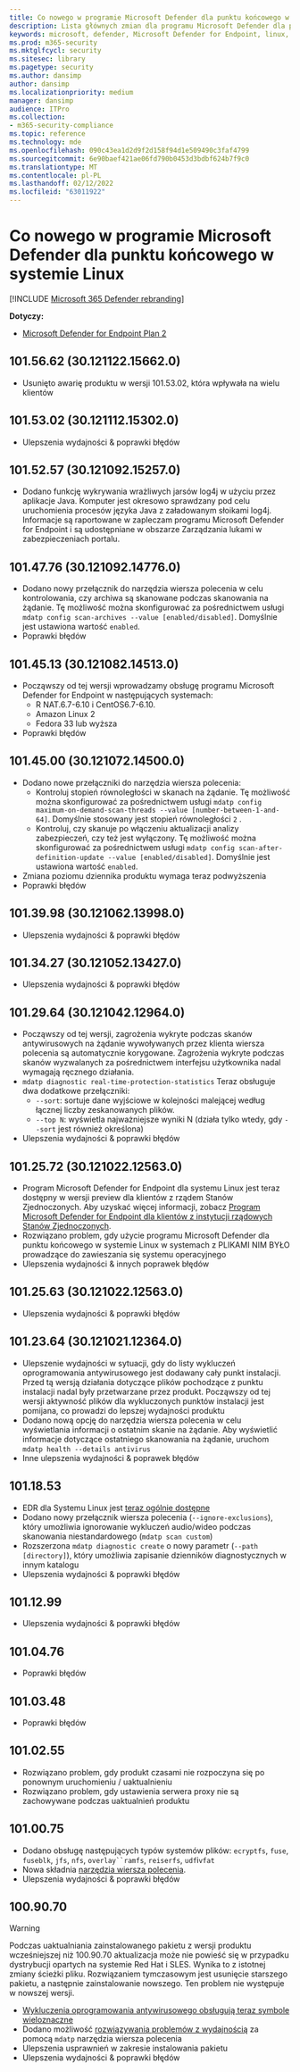 ```yaml
---
title: Co nowego w programie Microsoft Defender dla punktu końcowego w systemie Linux
description: Lista głównych zmian dla programu Microsoft Defender dla punktu końcowego w systemie Linux.
keywords: microsoft, defender, Microsoft Defender for Endpoint, linux, whatsnew, release
ms.prod: m365-security
ms.mktglfcycl: security
ms.sitesec: library
ms.pagetype: security
ms.author: dansimp
author: dansimp
ms.localizationpriority: medium
manager: dansimp
audience: ITPro
ms.collection:
- m365-security-compliance
ms.topic: reference
ms.technology: mde
ms.openlocfilehash: 090c43ea1d2d9f2d158f94d1e509490c3faf4799
ms.sourcegitcommit: 6e90baef421ae06fd790b0453d3bdbf624b7f9c0
ms.translationtype: MT
ms.contentlocale: pl-PL
ms.lasthandoff: 02/12/2022
ms.locfileid: "63011922"
---
```

# <a name="whats-new-in-microsoft-defender-for-endpoint-on-linux"></a>Co nowego w programie Microsoft Defender dla punktu końcowego w systemie Linux

[!INCLUDE [Microsoft 365 Defender rebranding](../../includes/microsoft-defender.md)]

**Dotyczy:**
- [Microsoft Defender for Endpoint Plan 2](https://go.microsoft.com/fwlink/p/?linkid=2154037)

## <a name="1015662-30121122156620"></a>101.56.62 (30.121122.15662.0)

- Usunięto awarię produktu w wersji 101.53.02, która wpływała na wielu klientów

## <a name="1015302-30121112153020"></a>101.53.02 (30.121112.15302.0)

- Ulepszenia wydajności & poprawki błędów

## <a name="1015257-30121092152570"></a>101.52.57 (30.121092.15257.0)

- Dodano funkcję wykrywania wrażliwych jarsów log4j w użyciu przez aplikacje Java. Komputer jest okresowo sprawdzany pod celu uruchomienia procesów języka Java z załadowanym słoikami log4j. Informacje są raportowane w zapleczam programu Microsoft Defender for Endpoint i są udostępniane w obszarze Zarządzania lukami w zabezpieczeniach portalu.

## <a name="1014776-30121092147760"></a>101.47.76 (30.121092.14776.0)

- Dodano nowy przełącznik do narzędzia wiersza polecenia w celu kontrolowania, czy archiwa są skanowane podczas skanowania na żądanie. Tę możliwość można skonfigurować za pośrednictwem usługi `mdatp config scan-archives --value [enabled/disabled]`. Domyślnie jest ustawiona wartość `enabled`.
- Poprawki błędów

## <a name="1014513-30121082145130"></a>101.45.13 (30.121082.14513.0)

- Począwszy od tej wersji wprowadzamy obsługę programu Microsoft Defender for Endpoint w następujących systemach: 
  - R NAT.6.7-6.10 i CentOS6.7-6.10.
  - Amazon Linux 2
  - Fedora 33 lub wyższa
- Poprawki błędów


## <a name="1014500-30121072145000"></a>101.45.00 (30.121072.14500.0)

- Dodano nowe przełączniki do narzędzia wiersza polecenia:
  - Kontroluj stopień równoległości w skanach na żądanie. Tę możliwość można skonfigurować za pośrednictwem usługi `mdatp config maximum-on-demand-scan-threads --value [number-between-1-and-64]`. Domyślnie stosowany jest stopień równoległości `2` .
  - Kontroluj, czy skanuje po włączeniu aktualizacji analizy zabezpieczeń, czy też jest wyłączony. Tę możliwość można skonfigurować za pośrednictwem usługi `mdatp config scan-after-definition-update --value [enabled/disabled]`. Domyślnie jest ustawiona wartość `enabled`.
- Zmiana poziomu dziennika produktu wymaga teraz podwyższenia
- Poprawki błędów

## <a name="1013998-30121062139980"></a>101.39.98 (30.121062.13998.0)

- Ulepszenia wydajności & poprawki błędów

## <a name="1013427-30121052134270"></a>101.34.27 (30.121052.13427.0)

- Ulepszenia wydajności & poprawki błędów

## <a name="1012964-30121042129640"></a>101.29.64 (30.121042.12964.0)

- Począwszy od tej wersji, zagrożenia wykryte podczas skanów antywirusowych na żądanie wywoływanych przez klienta wiersza polecenia są automatycznie korygowane. Zagrożenia wykryte podczas skanów wyzwalanych za pośrednictwem interfejsu użytkownika nadal wymagają ręcznego działania.
- `mdatp diagnostic real-time-protection-statistics` Teraz obsługuje dwa dodatkowe przełączniki:
  - `--sort`: sortuje dane wyjściowe w kolejności malejącej według łącznej liczby zeskanowanych plików.
  - `--top N`: wyświetla najważniejsze wyniki N (działa tylko wtedy, gdy `--sort` jest również określona)
- Ulepszenia wydajności & poprawki błędów

## <a name="1012572-30121022125630"></a>101.25.72 (30.121022.12563.0)

- Program Microsoft Defender for Endpoint dla systemu Linux jest teraz dostępny w wersji preview dla klientów z rządem Stanów Zjednoczonych. Aby uzyskać więcej informacji, zobacz [Program Microsoft Defender for Endpoint dla klientów z instytucji rządowych Stanów Zjednoczonych](gov.md).
- Rozwiązano problem, gdy użycie programu Microsoft Defender dla punktu końcowego w systemie Linux w systemach z PLIKAMI NIM BYŁO prowadzące do zawieszania się systemu operacyjnego
- Ulepszenia wydajności & innych poprawek błędów

## <a name="1012563-30121022125630"></a>101.25.63 (30.121022.12563.0)

- Ulepszenia wydajności & poprawki błędów

## <a name="1012364-30121021123640"></a>101.23.64 (30.121021.12364.0)

- Ulepszenie wydajności w sytuacji, gdy do listy wykluczeń oprogramowania antywirusowego jest dodawany cały punkt instalacji. Przed tą wersją działania dotyczące plików pochodzące z punktu instalacji nadal były przetwarzane przez produkt. Począwszy od tej wersji aktywność plików dla wykluczonych punktów instalacji jest pomijana, co prowadzi do lepszej wydajności produktu
- Dodano nową opcję do narzędzia wiersza polecenia w celu wyświetlania informacji o ostatnim skanie na żądanie. Aby wyświetlić informacje dotyczące ostatniego skanowania na żądanie, uruchom `mdatp health --details antivirus`
- Inne ulepszenia wydajności & poprawek błędów

## <a name="1011853"></a>101.18.53

- EDR dla Systemu Linux jest [teraz ogólnie dostępne](https://techcommunity.microsoft.com/t5/microsoft-defender-for-endpoint/edr-for-linux-is-now-is-generally-available/ba-p/2048539)
- Dodano nowy przełącznik wiersza polecenia (`--ignore-exclusions`), który umożliwia ignorowanie wykluczeń audio/wideo podczas skanowania niestandardowego (`mdatp scan custom`)
- Rozszerzona `mdatp diagnostic create` o nowy parametr (`--path [directory]`), który umożliwia zapisanie dzienników diagnostycznych w innym katalogu
- Ulepszenia wydajności & poprawki błędów

## <a name="1011299"></a>101.12.99

- Ulepszenia wydajności & poprawki błędów

## <a name="1010476"></a>101.04.76

- Poprawki błędów

## <a name="1010348"></a>101.03.48

- Poprawki błędów

## <a name="1010255"></a>101.02.55

- Rozwiązano problem, gdy produkt czasami nie rozpoczyna się po ponownym uruchomieniu / uaktualnieniu
- Rozwiązano problem, gdy ustawienia serwera proxy nie są zachowywane podczas uaktualnień produktu

## <a name="1010075"></a>101.00.75

- Dodano obsługę następujących typów systemów plików: `ecryptfs`, `fuse`, `fuseblk`, `jfs`, `nfs`, `overlay``ramfs`, `reiserfs`, `udf`i`vfat`
- Nowa składnia [narzędzia wiersza polecenia](linux-resources.md#configure-from-the-command-line).
- Ulepszenia wydajności & poprawki błędów

## <a name="1009070"></a>100.90.70

> [!WARNING]
> Podczas uaktualniania zainstalowanego pakietu z wersji produktu wcześniejszej niż 100.90.70 aktualizacja może nie powieść się w przypadku dystrybucji opartych na systemie Red Hat i SLES. Wynika to z istotnej zmiany ścieżki pliku. Rozwiązaniem tymczasowym jest usunięcie starszego pakietu, a następnie zainstalowanie nowszego. Ten problem nie występuje w nowszej wersji.

- [Wykluczenia oprogramowania antywirusowego obsługują teraz symbole wieloznaczne](linux-exclusions.md#supported-exclusion-types)
- Dodano możliwość [rozwiązywania problemów z wydajnością](linux-support-perf.md) za pomocą `mdatp` narzędzia wiersza polecenia
- Ulepszenia usprawnień w zakresie instalowania pakietu
- Ulepszenia wydajności & poprawki błędów
